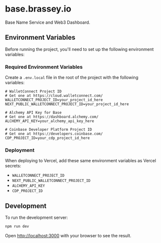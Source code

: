 # base.brassey.io

Base Name Service and Web3 Dashboard.

## Environment Variables

Before running the project, you'll need to set up the following environment variables:

### Required Environment Variables

Create a `.env.local` file in the root of the project with the following variables:

```
# WalletConnect Project ID 
# Get one at https://cloud.walletconnect.com/
WALLETCONNECT_PROJECT_ID=your_project_id_here
NEXT_PUBLIC_WALLETCONNECT_PROJECT_ID=your_project_id_here

# Alchemy API Key for Base
# Get one at https://dashboard.alchemy.com/
ALCHEMY_API_KEY=your_alchemy_api_key_here

# Coinbase Developer Platform Project ID
# Get one at https://developers.coinbase.com/
CDP_PROJECT_ID=your_cdp_project_id_here
```

### Deployment

When deploying to Vercel, add these same environment variables as Vercel secrets:
- `WALLETCONNECT_PROJECT_ID`
- `NEXT_PUBLIC_WALLETCONNECT_PROJECT_ID`
- `ALCHEMY_API_KEY`
- `CDP_PROJECT_ID`

## Development

To run the development server:

```bash
npm run dev
```

Open [http://localhost:3000](http://localhost:3000) with your browser to see the result. 